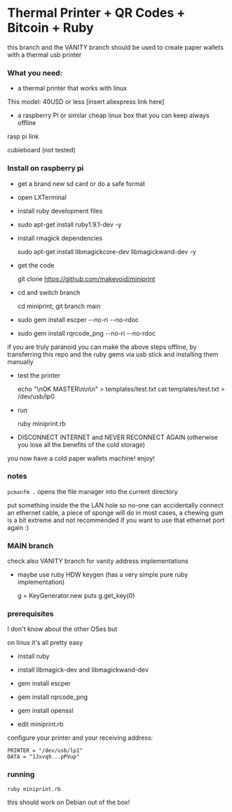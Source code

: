 # Thermal Printer + QR Codes + Bitcoin + Ruby

this branch and the VANITY branch should be used to create paper wallets with a thermal usb printer


### What you need:

- a thermal printer that works with linux

This model: 40USD or less
[insert aliexpress link here]


- a raspberry PI or similar cheap linux box that you can keep always offline

rasp pi link

cubieboard (not tested)


### Install on raspberry pi

- get a brand new sd card or do a safe format
- open LXTerminal
    
- install ruby development files
- 
    sudo apt-get install ruby1.9.1-dev -y

- install rmagick dependencies 

    sudo apt-get install libmagickcore-dev libmagickwand-dev -y
    
- get the code

    git clone https://github.com/makevoid/miniprint

- cd and switch branch

    cd miniprint; git branch main

- sudo gem install escper         --no-ri --no-rdoc
- sudo gem install rqrcode_png    --no-ri --no-rdoc



if you are truly paranoid you can make the above steps offline, by transferring this repo and the ruby gems via usb stick and installing them manually
    
- test the printer

  echo "\nOK MASTER\n\n\n" > templates/test.txt
  cat templates/test.txt > /dev/usb/lp0

- run

    ruby miniprint.rb
    
    
- DISCONNECT INTERNET and NEVER RECONNECT AGAIN (otherwise you lose all the benefits of the cold storage)

you now have a cold paper wallets machine! enjoy! 


### notes

`pcmanfm .` opens the file manager into the current directory

put something inside the the LAN hole so no-one can accidentally connect an ethernet cable, a piece of sponge will do  in most cases, a chewing gum is a bit extreme and not recommended if you want to use that ethernet port again :)

### MAIN branch



check also VANITY branch for vanity address implementations




- maybe use ruby HDW keygen (has a very simple pure ruby implementation)

  g = KeyGenerator.new
  puts g.get_key(0)




### prerequisites

I don't know about the other OSes but

on linux it's all pretty easy

- install ruby

- install libmagick-dev and libmagickwand-dev

- gem install escper

- gem install rqrcode_png

- gem install openssl

- edit miniprint.rb

configure your printer and your receiving address:

    PRINTER = "/dev/usb/lp1"
    DATA = "1Jxvq9...pPVup"


### running


    ruby miniprint.rb


this should work on Debian out of the box!

